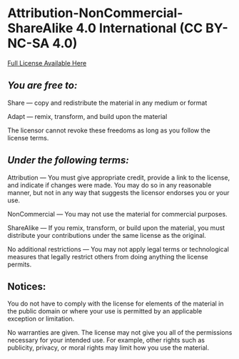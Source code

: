 # Attribution-NonCommercial-ShareAlike 4.0 International (CC BY-NC-SA 4.0)

[Full License Available Here](https://creativecommons.org/licenses/by-nc-sa/4.0/legalcode)

## *You are free to:*

Share — copy and redistribute the material in any medium or format

Adapt — remix, transform, and build upon the material

The licensor cannot revoke these freedoms as long as you follow the license terms.

## *Under the following terms:*

Attribution — You must give appropriate credit, provide a link to the license, and
indicate if changes were made. You may do so in any reasonable manner, but not in
any way that suggests the licensor endorses you or your use.

NonCommercial — You may not use the material for commercial purposes.

ShareAlike — If you remix, transform, or build upon the material, you must
distribute your contributions under the same license as the original.

No additional restrictions — You may not apply legal terms or technological measures
that legally restrict others from doing anything the license permits.

## Notices:

You do not have to comply with the license for elements of the material in the public
domain or where your use is permitted by an applicable exception or limitation.

No warranties are given. The license may not give you all of the permissions necessary
for your intended use. For example, other rights such as publicity, privacy, or moral 
rights may limit how you use the material.
